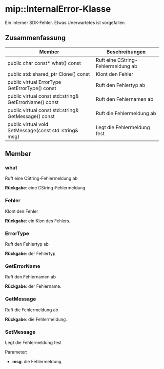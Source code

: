 # <a name="class-mipinternalerror"></a>mip::InternalError-Klasse 
Ein interner SDK-Fehler. Etwas Unerwartetes ist vorgefallen.
  
## <a name="summary"></a>Zusammenfassung
 Member                        | Beschreibungen                                
--------------------------------|---------------------------------------------
 public char const* what() const  |  Ruft eine CString-Fehlermeldung ab
public std::shared_ptr<Error> Clone() const  |  Klont den Fehler
 public virtual ErrorType GetErrorType() const  |  Ruft den Fehlertyp ab
 public virtual const std::string& GetErrorName() const  |  Ruft den Fehlernamen ab
 public virtual const std::string& GetMessage() const  |  Ruft die Fehlermeldung ab
 public virtual void SetMessage(const std::string& msg)  |  Legt die Fehlermeldung fest
  
## <a name="members"></a>Member
  
### <a name="what"></a>what
Ruft eine CString-Fehlermeldung ab

  
**Rückgabe**: eine CString-Fehlermeldung
  
### <a name="error"></a>Fehler
Klont den Fehler

  
**Rückgabe**: ein Klon des Fehlers.
  
### <a name="errortype"></a>ErrorType
Ruft den Fehlertyp ab

  
**Rückgabe**: der Fehlertyp.
  
### <a name="geterrorname"></a>GetErrorName
Ruft den Fehlernamen ab

  
**Rückgabe**: der Fehlername.
  
### <a name="getmessage"></a>GetMessage
Ruft die Fehlermeldung ab

  
**Rückgabe**: die Fehlermeldung.
  
### <a name="setmessage"></a>SetMessage
Legt die Fehlermeldung fest

Parameter:  
* **msg**: die Fehlermeldung.

